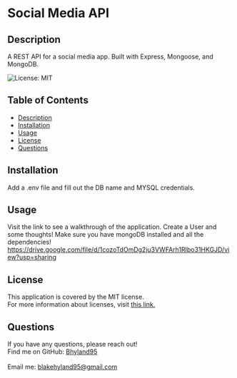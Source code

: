 # Social Media API
 
  ## Description
  A REST API for a social media app. Built with Express, Mongoose, and MongoDB.

  ![License: MIT](https://img.shields.io/badge/License-MIT-yellow.svg)

  ## Table of Contents
  - [Description](#description)
  - [Installation](#installation)
  - [Usage](#usage)
  - [License](#license)
  - [Questions](#questions)

  ## Installation
 Add a .env file and fill out the DB name and MYSQL credentials. 

  ## Usage
  Visit the link to see a walkthrough of the application. Create a User and some thoughts! 
  Make sure you have mongoDB installed and all the dependencies! 
    https://drive.google.com/file/d/1cozoTdOmDg2ju3VWFArh1RIbo31HKGJD/view?usp=sharing


  ## License
  This application is covered by the MIT license. 
  <br />
  For more information about licenses, visit [this link.](https://docs.github.com/en/repositories/managing-your-repositorys-settings-and-features/customizing-your-repository/licensing-a-repository)

  ## Questions
  If you have any questions, please reach out! 
  <br />
  Find me on GitHub: [Bhyland95](https://github.com/Bhyland95)<br />
  <br />
  Email me: blakehyland95@gmail.com

